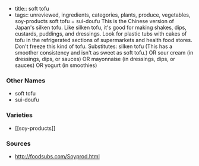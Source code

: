 - title:: soft tofu
- tags:: unreviewed, ingredients, categories, plants, produce, vegetables, soy-products
soft tofu = sui-doufu This is the Chinese version of Japan's silken tofu. Like silken tofu, it's good for making shakes, dips, custards, puddings, and dressings. Look for plastic tubs with cakes of tofu in the refrigerated sections of supermarkets and health food stores. Don't freeze this kind of tofu. Substitutes: silken tofu (This has a smoother consistency and isn't as sweet as soft tofu.) OR sour cream (in dressings, dips, or sauces) OR mayonnaise (in dressings, dips, or sauces) OR yogurt (in smoothies)

### Other Names

* soft tofu
* sui-doufu

### Varieties

* [[soy-products]]

### Sources
* http://foodsubs.com/Soyprod.html
